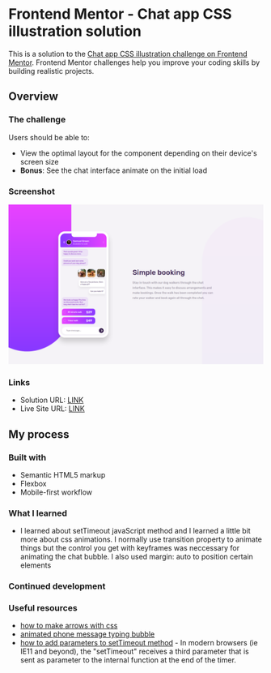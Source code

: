 # Frontend Mentor - Chat app CSS illustration solution

This is a solution to the [Chat app CSS illustration challenge on Frontend Mentor](https://www.frontendmentor.io/challenges/chat-app-css-illustration-O5auMkFqY). Frontend Mentor challenges help you improve your coding skills by building realistic projects.

## Overview

### The challenge

Users should be able to:

-   View the optimal layout for the component depending on their device's screen size
-   **Bonus**: See the chat interface animate on the initial load

### Screenshot

![](./screenshot.png)

### Links

-   Solution URL: [LINK](https://github.com/ConradMcGrifter/app-illustration)
-   Live Site URL: [LINK](https://conradmcgrifter.github.io/app-illustration/)

## My process

### Built with

-   Semantic HTML5 markup
-   Flexbox
-   Mobile-first workflow

### What I learned

-   I learned about setTimeout javaScript method and I learned a little bit more about css animations. I normally use transition property to animate things but the control you get with keyframes was neccessary for animating the chat bubble. I also used margin: auto to position certain elements

### Continued development

### Useful resources

-   [how to make arrows with css](https://www.w3schools.com/howto/howto_css_arrows.asp)
-   [animated phone message typing bubble](https://codepen.io/s8770125/pen/yDmrb?editors=1100)
-   [how to add parameters to setTimeout method](https://stackoverflow.com/questions/1190642/how-can-i-pass-a-parameter-to-a-settimeout-callback) - In modern browsers (ie IE11 and beyond), the "setTimeout" receives a third parameter that is sent as parameter to the internal function at the end of the timer.
